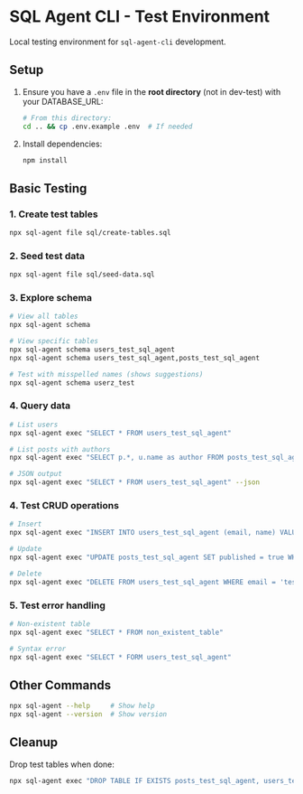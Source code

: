 # SQL Agent CLI - Test Environment

Local testing environment for `sql-agent-cli` development.

## Setup

1. Ensure you have a `.env` file in the **root directory** (not in dev-test) with your DATABASE_URL:
   ```bash
   # From this directory:
   cd .. && cp .env.example .env  # If needed
   ```

2. Install dependencies:
   ```bash
   npm install
   ```

## Basic Testing

### 1. Create test tables
```bash
npx sql-agent file sql/create-tables.sql
```

### 2. Seed test data
```bash
npx sql-agent file sql/seed-data.sql
```

### 3. Explore schema
```bash
# View all tables
npx sql-agent schema

# View specific tables
npx sql-agent schema users_test_sql_agent
npx sql-agent schema users_test_sql_agent,posts_test_sql_agent

# Test with misspelled names (shows suggestions)
npx sql-agent schema userz_test
```

### 4. Query data
```bash
# List users
npx sql-agent exec "SELECT * FROM users_test_sql_agent"

# List posts with authors
npx sql-agent exec "SELECT p.*, u.name as author FROM posts_test_sql_agent p JOIN users_test_sql_agent u ON p.user_id = u.id"

# JSON output
npx sql-agent exec "SELECT * FROM users_test_sql_agent" --json
```

### 4. Test CRUD operations
```bash
# Insert
npx sql-agent exec "INSERT INTO users_test_sql_agent (email, name) VALUES ('test@example.com', 'Test User') RETURNING *"

# Update
npx sql-agent exec "UPDATE posts_test_sql_agent SET published = true WHERE id = 1 RETURNING *"

# Delete
npx sql-agent exec "DELETE FROM users_test_sql_agent WHERE email = 'test@example.com' RETURNING *"
```

### 5. Test error handling
```bash
# Non-existent table
npx sql-agent exec "SELECT * FROM non_existent_table"

# Syntax error
npx sql-agent exec "SELECT * FORM users_test_sql_agent"
```

## Other Commands

```bash
npx sql-agent --help     # Show help
npx sql-agent --version  # Show version
```

## Cleanup

Drop test tables when done:
```bash
npx sql-agent exec "DROP TABLE IF EXISTS posts_test_sql_agent, users_test_sql_agent CASCADE"
```